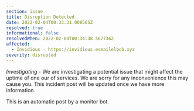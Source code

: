 ```yaml
---
section: issue
title: Disruption Detected
date: 2022-02-04T00:33:31.008565Z
resolved: true
informational: false
resolvedWhen: 2022-02-04T00:34:38.567736Z
affected:
  - Invidious - https://invidious.esmailelbob.xyz
severity: disrupted
---
```

*Investigating* - We are investigating a potential issue that might affect the uptime of one our of services. We are sorry for any inconvenience this may cause you. This incident post will be updated once we have more information.

This is an automatic post by a monitor bot.
        